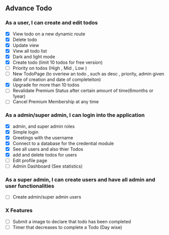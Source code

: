 ## Advance Todo

### As a user, I can create and edit todos

-   [x] View todo on a new dynamic route
-   [x] Delete todo
-   [x] Update view
-   [x] View all todo list
-   [x] Dark and light mode
-   [x] Create todo (limit 10 todos for free version)
-   [ ] Priority on todos (High , Mid , Low )
-   [ ] New TodoPage (to overiew an todo , such as desc , priority, admin given date of creation and date of completeiton)
-   [x] Upgrade for more than 10 todos
-   [ ] Revalidate Premium Status after certain amount of time(6months or 1year)
-   [ ] Cancel Premium Membership at any time

### As a admin/super admin, I can login into the application

-   [x] admin, and super admin roles
-   [x] Simple login
-   [x] Greetings with the username
-   [x] Connect to a database for the credential module
-   [x] See all users and also thier Todos
-   [x] add and delete todos for users
-   [ ] Edit profile page
-   [ ] Admin Dashboard (See statistics)

### As a super admin, I can create users and have all admin and user functionalities

-   [ ] Create admin/super admin users

### X Features

-   [ ] Submit a image to declare that todo has been completed
-   [ ] Timer that decreases to complete a Todo (Day wise)
